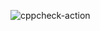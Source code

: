 ![cppcheck-action](https://github.com/vishwadasar3/calci/workflows/cppcheck-action/badge.svg?branch=master)
